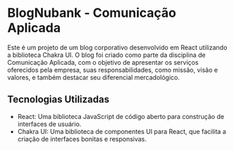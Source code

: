 # BlogNubank - Comunicação Aplicada

Este é um projeto de um blog corporativo desenvolvido em React utilizando a biblioteca Chakra UI. 
O blog foi criado como parte da disciplina de Comunicação Aplicada, com o objetivo de apresentar os serviços oferecidos pela empresa, suas responsabilidades, como missão, visão e valores, 
e também destacar seu diferencial mercadológico.

## Tecnologias Utilizadas

- React: Uma biblioteca JavaScript de código aberto para construção de interfaces de usuário.
- Chakra UI: Uma biblioteca de componentes UI para React, que facilita a criação de interfaces bonitas e responsivas.
